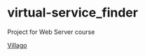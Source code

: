 # virtual-service_finder
Project for Web Server course

<a href="https://dventurole.github.io/virtual-service_finder/villago/public/index.html/">Villago</a>

